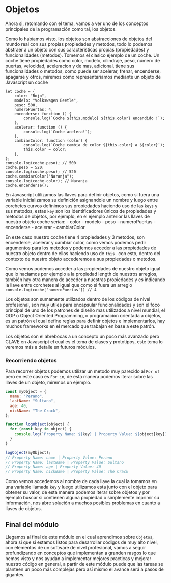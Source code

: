 # Objetos

Ahora si, retomando con el tema, vamos a ver uno de los conceptos principales de la programación como tal, los objetos.

Como lo habíamos visto, los objetos son abstracciones de objetos del mundo real con sus propias propiedades y metodos, todo lo podemos abstraer a un objeto con sus caracteristicas propias (propiedades) y funcionalidades (metodos). Tomemos el clasico ejemplo de un coche. Un coche tiene propiedades como color, modelo, cilindraje, peso, número de puertas, velocidad, aceleracion y de mas, adicional, tiene sus funcionalidades o metodos, como puede ser acelerar, frenar, encenderse, apagarse y otros, miremos como representariamos mediante un objeto de Javascript un coche

```
let coche = {
    color: "Rojo",
    modelo: "Volkswagen Beetle",
    peso: 500,
    numeroPuertas: 4,
    encenderse: function () {
        console.log(`Coche ${this.modelo} ${this.color} encendido !`);
    },
    acelerar: function () {
        console.log(`Coche acelera!`);
    },
    cambiarColor: function (color) {
        console.log(`Coche cambia de color ${this.color} a ${color}`);
        this.color = color;
    },
};
console.log(coche.peso); // 500
coche.peso = 520;
console.log(coche.peso); // 520
coche.cambiarColor("Naranja");
console.log(coche.color); // Naranja
coche.encenderse();
```

En Javascript utilizamos las llaves para definir objetos, como si fuera una variable inicializamos su definición asignandole un nombre y luego entre corchetes curvos definimos sus propiedades haciendo uso de las `keys` y sus metodos, estas `key` son los identificadores únicos de propiedades y metodos de objetos, por ejemplo, en el ejemplo anterior las llaves de nuestro objeto coche serían: - color - modelo - peso - numeroPuertas - encenderse - acelerar - cambiarColor

En este caso nuestro coche tiene 4 propiedades y 3 metodos, son encenderse, acelerar y cambiar color, como vemos podemos pedir argumentos para los metodos y podemos acceder a las propiedades de nuestro objeto dentro de ellos haciendo uso de `this.` con esto, dentro del contexto de nuestro objeto accederemos a sus propiedades o metodos.

Como vemos podemos acceder a las propiedades de nuestro objeto igual que lo haciamos por ejemplo a la propiedad length de nuestros arreglos, también hay otra manera de acceder a nuestras propiedades y es indicando la llave entre corchetes al igual que como si fuera un arreglo `console.log(coche['numeroPuertas']) // 4`

Los objetos son sumamente utilizados dentro de los códigos de nivel profesional, son muy utiles para encapsular funcionalidades y son el foco principal de uno de los patrones de diseño mas utilizados a nivel mundial, el OOP o Object Oriented Programming, o programación orientada a objetos, es un patrón el cual define reglas para definir objetos e implementarlos, hay muchos frameworks en el mercado que trabajan en base a este patrón.

Los objetos son el abrebocas a un concepto un poco más avanzado pero CLAVE en Javascript el cual es el tema de clases y prototipos, este tema lo veremos más a detalle en futuros módulos.

### Recorriendo objetos

Para recorrer objetos podemos utilizar un metodo muy parecido al `For of` pero en este caso es `For in`, de esta manera podemos iterar sobre las llaves de un objeto, miremos un ejemplo.

```js
const myObject = {
  name: "Perano",
  lastName: "Sultano",
  age: 40,
  nickName: "The Crack",
};

function logObject(object) {
  for (const key in object) {
    console.log(`Property Name: ${key} | Property Value: ${object[key]}`);
  }
}

logObject(myObject);
// Property Name: name | Property Value: Perano
// Property Name: lastName | Property Value: Sultano
// Property Name: age | Property Value: 40
// Property Name: nickName | Property Value: The Crack
```

Como vemos accedemos al nombre de cada llave la cual la tomamos en una variable llamada `key` y luego utilizamos esta junto con el objeto para obtener su valor, de esta manera podemos iterar sobre objetos y por ejemplo buscar si contienen alguna propiedad o simplemente imprimir su información, nos abre solución a muchos posibles problemas en cuanto a llaves de objetos.

## Final del módulo


Llegamos al final de este módulo en el cual aprendimos sobre  `Objetos`, ahora si que si estamos listos para desarrollar códigos de muy alto nivel, con elementos de un software de nivel profesional, vamos a seguir profundizando en conceptos que implementan a granden rasgos lo que hemos visto y nos ayudan a implementar mejores practicas y mejorar nuestro código en general, a partir de este módulo puede que las tareas se planteen un poco más complejas pero así mismo el avance será a pasos de gigantes.
